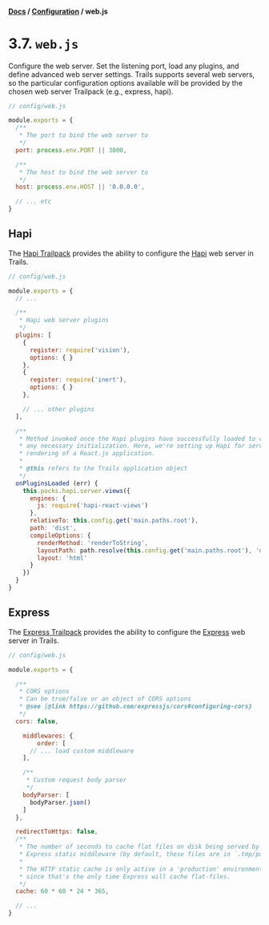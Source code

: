 #### [Docs](../../) / [Configuration](./) / web.js

# 3.7. `web.js`

Configure the web server. Set the listening port, load any plugins, and define advanced web server settings. Trails supports several web servers, so the particular configuration options available will be provided by the chosen web server Trailpack (e.g., express, hapi).

```js
// config/web.js

module.exports = {
  /**
   * The port to bind the web server to
   */
  port: process.env.PORT || 3000,

  /**
   * The host to bind the web server to
   */
  host: process.env.HOST || '0.0.0.0',

  // ... etc
}
```

## Hapi

The [Hapi Trailpack](https://github.com/trailsjs/trailpack-hapi) provides the ability to configure the [Hapi](https://hapijs.com/) web server in Trails.

```js
// config/web.js

module.exports = {
  // ...

  /**
   * Hapi web server plugins
   */
  plugins: [
    {
      register: require('vision'),
      options: { }
    },
    {
      register: require('inert'),
      options: { }
    },

    // ... other plugins
  ],

  /**
   * Method invoked once the Hapi plugins have successfully loaded to complete
   * any necessary initialization. Here, we're setting up Hapi for server-side
   * rendering of a React.js application.
   *
   * @this refers to the Trails application object
   */
  onPluginsLoaded (err) {
    this.packs.hapi.server.views({
      engines: {
        js: require('hapi-react-views')
      },
      relativeTo: this.config.get('main.paths.root'),
      path: 'dist',
      compileOptions: {
        renderMethod: 'renderToString',
        layoutPath: path.resolve(this.config.get('main.paths.root'), 'dist'),
        layout: 'html'
      }
    })
  }
}
```

## Express

The [Express Trailpack](https://github.com/trailsjs/trailpack-express) provides the ability to configure the [Express](http://expressjs.com) web server in Trails.

```js
// config/web.js

module.exports = {

  /**
   * CORS options
   * Can be true/false or an object of CORS options
   * @see {@link https://github.com/expressjs/cors#configuring-cors}
   */
  cors: false,

	middlewares: {
		order: [
      // ... load custom middleware
    ],

    /**
     * Custom request body parser
     */
    bodyParser: [
      bodyParser.json()
    ]
  },

  redirectToHttps: false,
  /**
   * The number of seconds to cache flat files on disk being served by
   * Express static middleware (by default, these files are in `.tmp/public`)
   *
   * The HTTP static cache is only active in a 'production' environment,
   * since that's the only time Express will cache flat-files.
   */
  cache: 60 * 60 * 24 * 365,

  // ...
}
```
